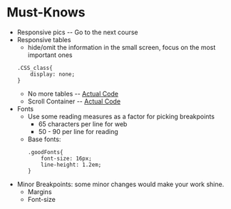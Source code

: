# Must-Knows

* Responsive pics -- Go to the next course
* Responsive tables
    * hide/omit the information in the small screen, focus on the most important
    ones
    ```
    .CSS_class{
        display: none;
    }
    ```
    * No more tables --
    [Actual Code](https://codepen.io/pcchen/pen/xdNKjW)
    * Scroll Container --
    [Actual Code](https://codepen.io/pcchen/pen/eWaOKR)
* Fonts 
    * Use some reading measures as a factor for picking breakpoints
        * 65 characters per line for web 
        * 50 - 90 per line for reading 
    * Base fonts:
        ```
        .goodFonts{
            font-size: 16px;
            line-height: 1.2em;
        }
        ```
* Minor Breakpoints: some minor changes would make your work shine.
    * Margins
    * Font-size 
